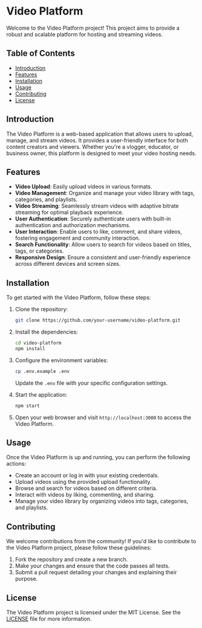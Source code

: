 # Video Platform

Welcome to the Video Platform project! This project aims to provide a robust and scalable platform for hosting and streaming videos.

## Table of Contents

- [Introduction](#introduction)
- [Features](#features)
- [Installation](#installation)
- [Usage](#usage)
- [Contributing](#contributing)
- [License](#license)

## Introduction

The Video Platform is a web-based application that allows users to upload, manage, and stream videos. It provides a user-friendly interface for both content creators and viewers. Whether you're a vlogger, educator, or business owner, this platform is designed to meet your video hosting needs.

## Features

- **Video Upload**: Easily upload videos in various formats.
- **Video Management**: Organize and manage your video library with tags, categories, and playlists.
- **Video Streaming**: Seamlessly stream videos with adaptive bitrate streaming for optimal playback experience.
- **User Authentication**: Securely authenticate users with built-in authentication and authorization mechanisms.
- **User Interaction**: Enable users to like, comment, and share videos, fostering engagement and community interaction.
- **Search Functionality**: Allow users to search for videos based on titles, tags, or categories.
- **Responsive Design**: Ensure a consistent and user-friendly experience across different devices and screen sizes.

## Installation

To get started with the Video Platform, follow these steps:

1. Clone the repository:

   ```bash
   git clone https://github.com/your-username/video-platform.git
   ```

2. Install the dependencies:

   ```bash
   cd video-platform
   npm install
   ```

3. Configure the environment variables:

   ```bash
   cp .env.example .env
   ```

   Update the `.env` file with your specific configuration settings.

4. Start the application:

   ```bash
   npm start
   ```

5. Open your web browser and visit `http://localhost:3000` to access the Video Platform.

## Usage

Once the Video Platform is up and running, you can perform the following actions:

- Create an account or log in with your existing credentials.
- Upload videos using the provided upload functionality.
- Browse and search for videos based on different criteria.
- Interact with videos by liking, commenting, and sharing.
- Manage your video library by organizing videos into tags, categories, and playlists.

## Contributing

We welcome contributions from the community! If you'd like to contribute to the Video Platform project, please follow these guidelines:

1. Fork the repository and create a new branch.
2. Make your changes and ensure that the code passes all tests.
3. Submit a pull request detailing your changes and explaining their purpose.

## License

The Video Platform project is licensed under the MIT License. See the [LICENSE](LICENSE) file for more information.
